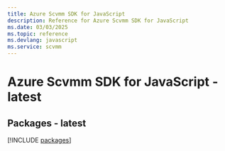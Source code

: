 ```yaml
---
title: Azure Scvmm SDK for JavaScript
description: Reference for Azure Scvmm SDK for JavaScript
ms.date: 03/03/2025
ms.topic: reference
ms.devlang: javascript
ms.service: scvmm
---
```

# Azure Scvmm SDK for JavaScript - latest
## Packages - latest
[!INCLUDE [packages](scvmm-index.md)]